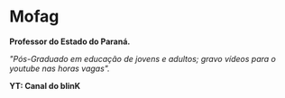 # Mofag 
<Strong> Professor do Estado do Paraná.</strong>
<p><em>"Pós-Graduado em educação de jovens e adultos; gravo vídeos para o youtube nas horas vagas". </em></p>
<p><strong> YT: Canal do blinK </strong>
